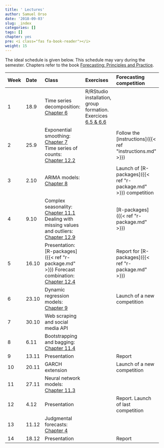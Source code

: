 ```yaml
---
title: ' Lectures'
author: Samuel Orso
date: '2018-09-03'
slug: _index
categories: []
tags: []
chapter: yes
pre: <i class="fas fa-book-reader"></i>
weight: 15
---
```


The ideal schedule is given below. This schedule may vary during the semester. Chapters refer to the book [Forecasting: Principles and Practice](https://otexts.org/fpp2/). 

**Week** | **Date** | **Class** | **Exercises** | **Forecasting competition**   
:-- | :-- | :-- | :-- | :--   
1 | 18.9 | Time series decomposition: [Chapter 6](https://otexts.org/fpp2/decomposition.html) | R/RStudio installation, group formation. Exercices [6.5 & 6.6](https://otexts.org/fpp2/decomposition-exercises.html) | 
2 | 25.9 | Exponential smoothing: [Chapter 7](https://otexts.org/fpp2/expsmooth.html)  Time series of counts: [Chapter 12.2](https://otexts.org/fpp2/counts.html) | | Follow the [instructions]({{< ref "instructions.md" >}})  
3 | 2.10 | ARIMA models: [Chapter 8](https://otexts.org/fpp2/arima.html) | | Launch of [R-packages]({{< ref "r-package.md" >}}) competition
4 | 9.10 | Complex seasonality: [Chapter 11.1](https://otexts.org/fpp2/complexseasonality.html)    Dealing with missing values and outliers: [Chapter 12.9](https://otexts.org/fpp2/missing-outliers.html) | | [R-packages]({{< ref "r-package.md" >}})
5 | 16.10 | Presentation: [R-packages]({{< ref "r-package.md" >}})   Forecast combination: [Chapter 12.4](https://otexts.org/fpp2/combinations.html) | | Report for [R-packages]({{< ref "r-package.md" >}})
6 | 23.10 | Dynamic regression models: [Chapter 9](https://otexts.org/fpp2/dynamic.html) | | Launch of a new competition
7 | 30.10 | Web scraping and social media API | |  
8 | 6.11 | Bootstrapping and bagging: [Chapter 11.4](https://otexts.org/fpp2/bootstrap.html) | | 
9 | 13.11 | Presentation | | Report
10 | 20.11 | GARCH extension | | Launch of a new competition 
11 | 27.11 | Neural network models: [Chapter 11.3](https://otexts.org/fpp2/nnetar.html) | | 
12 | 4.12 | Presentation | | Report. Launch of last competition
13 | 11.12 | Judgmental forecasts: [Chapter 4](https://otexts.org/fpp2/judgmental.html) | | 
14 | 18.12 | Presentation | | Report
